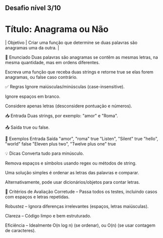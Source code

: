 ## Desafio nível 3/10

# Título: Anagrama ou Não

| Objetivo | Criar uma função que determine se duas palavras são anagramas uma da outra. |

📝 Enunciado
Duas palavras são anagramas se contêm as mesmas letras, na mesma quantidade, mas em ordens diferentes.

Escreva uma função que receba duas strings e retorne true se elas forem anagramas, ou false caso contrário.

✅ Regras
Ignore maiúsculas/minúsculas (case-insensitive).

Ignore espaços em branco.

Considere apenas letras (desconsidere pontuação e números).

📥 Entrada
Duas strings, por exemplo: "amor" e "Roma".

📤 Saída
true ou false.

🧪 Exemplos
Entrada	Saída
"amor", "roma"	true
"Listen", "Silent"	true
"hello", "world"	false
"Eleven plus two", "Twelve plus one"	true

💡 Dicas
Converta tudo para minúsculo.

Remova espaços e símbolos usando regex ou métodos de string.

Uma solução simples é ordenar as letras das palavras e comparar.

Alternativamente, pode usar dicionários/objetos para contar letras.

🎯 Critérios de Avaliação
Corretude – Passa todos os testes, incluindo casos com espaços e letras repetidas.

Robustez – Ignora diferenças irrelevantes (espaços, letras maiúsculas).

Clareza – Código limpo e bem estruturado.

Eficiência – Idealmente O(n log n) (se ordenar), ou O(n) (se usar contagem de caracteres).